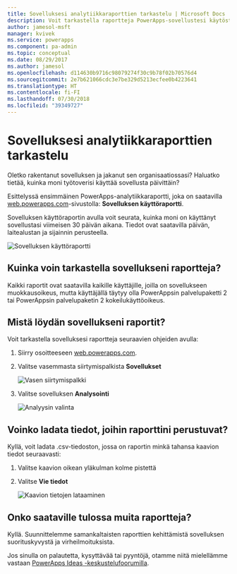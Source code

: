 ```yaml
---
title: Sovelluksesi analytiikkaraporttien tarkastelu | Microsoft Docs
description: Voit tarkastella raportteja PowerApps-sovellustesi käytöstä ja suorituskyvystä.
author: jamesol-msft
manager: kvivek
ms.service: powerapps
ms.component: pa-admin
ms.topic: conceptual
ms.date: 08/29/2017
ms.author: jamesol
ms.openlocfilehash: d114630b9716c98079274f30c9b78f02b70576d4
ms.sourcegitcommit: 2e7b621066cdc3e7be329d5213ecfee0b4223641
ms.translationtype: HT
ms.contentlocale: fi-FI
ms.lasthandoff: 07/30/2018
ms.locfileid: "39349727"
---
```

# <a name="view-analytics-reports-for-your-app"></a>Sovelluksesi analytiikkaraporttien tarkastelu
Oletko rakentanut sovelluksen ja jakanut sen organisaatiossasi?  Haluatko tietää, kuinka moni työtoverisi käyttää sovellusta päivittäin?

Esittelyssä ensimmäinen PowerApps-analytiikkaraportti, joka on saatavilla [web.powerapps.com](https://web.powerapps.com)-sivustolla: **Sovelluksen käyttöraportti**.

Sovelluksen käyttöraportin avulla voit seurata, kuinka moni on käyttänyt sovellustasi viimeisen 30 päivän aikana. Tiedot ovat saatavilla päivän, laitealustan ja sijainnin perusteella.

![Sovelluksen käyttöraportti](./media/app-analytics/analytics.png)

## <a name="how-do-i-get-access-to-my-apps-reports"></a>Kuinka voin tarkastella sovellukseni raportteja?
Kaikki raportit ovat saatavilla kaikille käyttäjille, joilla on sovellukseen muokkausoikeus, mutta käyttäjällä täytyy olla PowerAppsin palvelupaketti 2 tai PowerAppsin palvelupaketin 2 kokeilukäyttöoikeus.

## <a name="where-do-i-find-my-apps-reports"></a>Mistä löydän sovellukseni raportit?
Voit tarkastella sovelluksesi raportteja seuraavien ohjeiden avulla:

1. Siirry osoitteeseen [web.powerapps.com](https://web.powerapps.com).
2. Valitse vasemmasta siirtymispalkista **Sovellukset**
   
    ![Vasen siirtymispalkki](./media/app-analytics/left-nav.png)
3. Valitse sovelluksen **Analysointi**
   
    ![Analyysin valinta](./media/app-analytics/analytics-entry-point.png)

## <a name="can-i-download-the-data-behind-my-reports"></a>Voinko ladata tiedot, joihin raporttini perustuvat?
Kyllä, voit ladata .csv-tiedoston, jossa on raportin minkä tahansa kaavion tiedot seuraavasti:

1. Valitse kaavion oikean yläkulman kolme pistettä
2. Valitse **Vie tiedot**
   
    ![Kaavion tietojen lataaminen](./media/app-analytics/analytics-download.png)

## <a name="are-there-going-to-be-any-other-reports"></a>Onko saataville tulossa muita raportteja?
Kyllä. Suunnittelemme samankaltaisten raporttien kehittämistä sovelluksen suorituskyvystä ja virheilmoituksista.

Jos sinulla on palautetta, kysyttävää tai pyyntöjä, otamme niitä mielellämme vastaan [PowerApps Ideas -keskustelufoorumilla](https://powerusers.microsoft.com/t5/PowerApps-Ideas/idb-p/PowerAppsIdeas).

